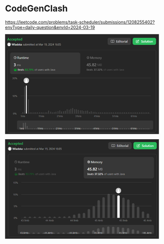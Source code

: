 # CodeGenClash

https://leetcode.com/problems/task-scheduler/submissions/1208255402?envType=daily-question&envId=2024-03-19

![runtime](./images/leetcodesummary/runtime.png)

![memory](./images/leetcodesummary/memory.png)